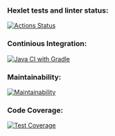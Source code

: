 ### Hexlet tests and linter status:
[![Actions Status](https://github.com/roman-iork/java-project-78/actions/workflows/hexlet-check.yml/badge.svg)](https://github.com/roman-iork/java-project-78/actions)

### Continious Integration:
[![Java CI with Gradle](https://github.com/roman-iork/java-project-78/actions/workflows/CI_gradle_78.yml/badge.svg)](https://github.com/roman-iork/java-project-78/actions/workflows/CI_gradle_78.yml)

### Maintainability:
[![Maintainability](https://api.codeclimate.com/v1/badges/9adce84a919ce8fa5123/maintainability)](https://codeclimate.com/github/roman-iork/java-project-78/maintainability)

### Code Coverage:
[![Test Coverage](https://api.codeclimate.com/v1/badges/9adce84a919ce8fa5123/test_coverage)](https://codeclimate.com/github/roman-iork/java-project-78/test_coverage)
